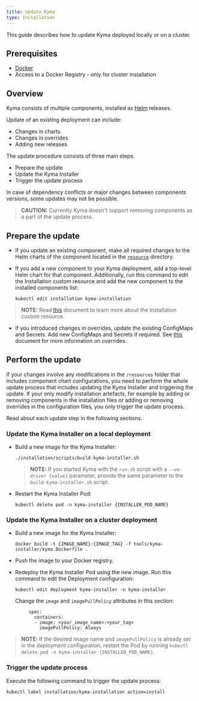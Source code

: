 ```yaml
---
title: Update Kyma
type: Installation
---
```


This guide describes how to update Kyma deployed locally or on a cluster.

## Prerequisites

- [Docker](https://www.docker.com/)
- Access to a Docker Registry - only for cluster installation

## Overview

Kyma consists of multiple components, installed as [Helm](https://github.com/helm/helm/tree/master/docs) releases.

Update of an existing deployment can include:
- Changes in charts
- Changes in overrides
- Adding new releases

The update procedure consists of three main steps:
- Prepare the update
- Update the Kyma Installer
- Trigger the update process

In case of dependency conflicts or major changes between components versions, some updates may not be possible.

> **CAUTION:** Currently Kyma doesn't support removing components as a part of the update process.

## Prepare the update

- If you update an existing component, make all required changes to the Helm charts of the component located in the [`resource`](https://github.com/kyma-project/kyma/tree/master/resources) directory.

- If you add a new component to your Kyma deployment, add a top-level Helm chart for that component. Additionally, run this command to edit the Installation custom resource and add the new component to the installed components list:
  ```
  kubectl edit installation kyma-installation
  ```

> **NOTE:** Read [this](#custom-resource-installation) document to learn more about the Installation custom resource.


- If you introduced changes in overrides, update the existing ConfigMaps and Secrets. Add new ConfigMaps and Secrets if required. See [this](#configuration-helm-overrides-for-kyma-installation) document for more information on overrides.

## Perform the update

If your changes involve any modifications in the `/resources` folder that includes component chart configurations, you need to perform the whole update process that includes updating the Kyma Installer and triggering the update. If your only modify installation artefacts, for example by adding or removing components in the installation files or adding or removing overrides in the configuration files, you only trigger the update process.

Read about each update step in the following sections.

### Update the Kyma Installer on a local deployment

- Build a new image for the Kyma Installer:  
  ```
  ./installation/scripts/build-kyma-installer.sh
  ```  
  > **NOTE:** If you started Kyma with the `run.sh` script with a `--vm-driver {value}` parameter, provide the same parameter to the `build-kyma-installer.sh` script.

- Restart the Kyma Installer Pod:  
  ```
  kubectl delete pod -n kyma-installer {INSTALLER_POD_NAME}
  ```

### Update the Kyma Installer on a cluster deployment

- Build a new image for the Kyma Installer:
  ```
  docker build -t {IMAGE_NAME}:{IMAGE_TAG} -f tools/kyma-installer/kyma.Dockerfile .
  ```

- Push the image to your Docker registry.

- Redeploy the Kyma Installer Pod using the new image. Run this command to edit the Deployment configuration:
  ```
  kubectl edit deployment kyma-installer -n kyma-installer
  ```
  Change the `image` and `imagePullPolicy` attributes in this section:  
    ```  
         spec:
           containers:
           - image: <your_image_name>:<your_tag>
             imagePullPolicy: Always
    ```  
> **NOTE:** If the desired image name and `imagePullPolicy` is already set in the deployment configuration, restart the Pod by running `kubectl delete pod -n kyma-installer {INSTALLER_POD_NAME}`.

### Trigger the update process

Execute the following command to trigger the update process:

```
kubectl label installation/kyma-installation action=install
```
